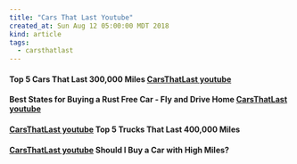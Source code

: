 ```yaml
---
title: "Cars That Last Youtube"
created_at: Sun Aug 12 05:00:00 MDT 2018
kind: article
tags:
  - carsthatlast
---
```


<h4>
  Top 5 Cars That Last 300,000 Miles
  <a href="https://www.youtube.com/watch?v=6OSvyORLZ24" target="_blank">CarsThatLast youtube</a>
</h4>

<h4>
  Best States for Buying a Rust Free Car - Fly and Drive Home
  <a href="https://www.youtube.com/watch?v=0y3isER3ovI" target="_blank">CarsThatLast youtube</a>
</h4>

<h4>
  <a href="https://www.youtube.com/watch?v=HnSHvkAhZ2I" target="_blank">CarsThatLast youtube</a>
  Top 5 Trucks That Last 400,000 Miles
</h4>

<h4>
  <a href="https://www.youtube.com/watch?v=ayMkIzZEjCM" target="_blank">CarsThatLast youtube</a>
  Should I Buy a Car with High Miles?
</h4>

<!--
html boilerplate fragments
<a href="" target="_blank"></a>
<a name=""></a>
<img src="" width="400px">
<img type="image/svg+xml" src="abc.svg" width="400px">
<ul>
  <li></li>
  <li><a href="" target="_blank"></a></li>
</ul>
<pre>
</pre>
<p style="margin-bottom: 2em;"></p>
<hr style="border: 0; height: 3px; background: #333; background-image: linear-gradient(to right, #ccc, #333, #ccc);">
<pre><code>
</code></pre>
<math xmlns='http://www.w3.org/1998/Math/MathML' display='block'>
</math>
-->
